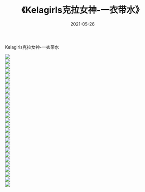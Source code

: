 ﻿---
layout: post
title:  《Kelagirls克拉女神-一衣带水》
date:   2021-05-26
img: http://img.660000.xyz/Sharelink/网络美图/2021/Kelagirls克拉女神-一衣带水/000.jpg
categories: [美女, 清纯, 唯美]
---

Kelagirls克拉女神-一衣带水

  ![](http://img.660000.xyz/Sharelink/网络美图/2021/Kelagirls克拉女神-一衣带水/001.jpg) <br> ![](http://img.660000.xyz/Sharelink/网络美图/2021/Kelagirls克拉女神-一衣带水/002.jpg) <br> ![](http://img.660000.xyz/Sharelink/网络美图/2021/Kelagirls克拉女神-一衣带水/003.jpg) <br> ![](http://img.660000.xyz/Sharelink/网络美图/2021/Kelagirls克拉女神-一衣带水/004.jpg) <br> ![](http://img.660000.xyz/Sharelink/网络美图/2021/Kelagirls克拉女神-一衣带水/005.jpg) <br> ![](http://img.660000.xyz/Sharelink/网络美图/2021/Kelagirls克拉女神-一衣带水/006.jpg) <br> ![](http://img.660000.xyz/Sharelink/网络美图/2021/Kelagirls克拉女神-一衣带水/007.jpg) <br> ![](http://img.660000.xyz/Sharelink/网络美图/2021/Kelagirls克拉女神-一衣带水/008.jpg) <br> ![](http://img.660000.xyz/Sharelink/网络美图/2021/Kelagirls克拉女神-一衣带水/009.jpg) <br> ![](http://img.660000.xyz/Sharelink/网络美图/2021/Kelagirls克拉女神-一衣带水/010.jpg) <br> ![](http://img.660000.xyz/Sharelink/网络美图/2021/Kelagirls克拉女神-一衣带水/011.jpg) <br> ![](http://img.660000.xyz/Sharelink/网络美图/2021/Kelagirls克拉女神-一衣带水/012.jpg) <br> ![](http://img.660000.xyz/Sharelink/网络美图/2021/Kelagirls克拉女神-一衣带水/013.jpg) <br> ![](http://img.660000.xyz/Sharelink/网络美图/2021/Kelagirls克拉女神-一衣带水/014.jpg) <br> ![](http://img.660000.xyz/Sharelink/网络美图/2021/Kelagirls克拉女神-一衣带水/015.jpg) <br> ![](http://img.660000.xyz/Sharelink/网络美图/2021/Kelagirls克拉女神-一衣带水/016.jpg) <br> ![](http://img.660000.xyz/Sharelink/网络美图/2021/Kelagirls克拉女神-一衣带水/017.jpg) <br> ![](http://img.660000.xyz/Sharelink/网络美图/2021/Kelagirls克拉女神-一衣带水/018.jpg) <br> ![](http://img.660000.xyz/Sharelink/网络美图/2021/Kelagirls克拉女神-一衣带水/019.jpg) <br> ![](http://img.660000.xyz/Sharelink/网络美图/2021/Kelagirls克拉女神-一衣带水/020.jpg) <br> ![](http://img.660000.xyz/Sharelink/网络美图/2021/Kelagirls克拉女神-一衣带水/021.jpg) <br> ![](http://img.660000.xyz/Sharelink/网络美图/2021/Kelagirls克拉女神-一衣带水/022.jpg) <br> ![](http://img.660000.xyz/Sharelink/网络美图/2021/Kelagirls克拉女神-一衣带水/023.jpg) <br> ![](http://img.660000.xyz/Sharelink/网络美图/2021/Kelagirls克拉女神-一衣带水/024.jpg) <br> ![](http://img.660000.xyz/Sharelink/网络美图/2021/Kelagirls克拉女神-一衣带水/025.jpg) <br> ![](http://img.660000.xyz/Sharelink/网络美图/2021/Kelagirls克拉女神-一衣带水/026.jpg) <br> ![](http://img.660000.xyz/Sharelink/网络美图/2021/Kelagirls克拉女神-一衣带水/027.jpg) <br>